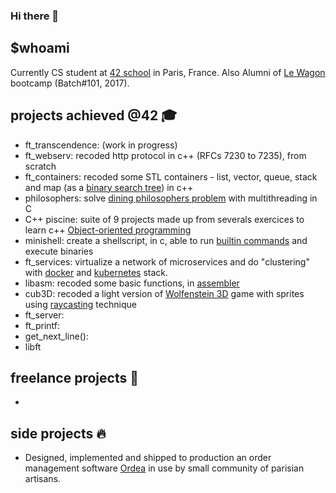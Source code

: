 ### Hi there 👋

## $whoami
Currently CS student at [42 school](https://github.com/42Paris) in Paris, France.
Also Alumni of [Le Wagon](https://github.com/lewagon) bootcamp (Batch#101, 2017).

## projects achieved @42 🎓
- ft_transcendence: (work in progress)
- ft_webserv: recoded http protocol in c++ (RFCs 7230 to 7235), from scratch
- ft_containers: recoded some STL containers - list, vector, queue, stack and map (as a [binary search tree](https://fr.wikipedia.org/wiki/Arbre_binaire_de_recherche)) in c++
- philosophers: solve [dining philosophers problem](https://en.wikipedia.org/wiki/Dining_philosophers_problem) with multithreading in C
- C++ piscine: suite of 9 projects made up from severals exercices to learn c++ [Object-oriented programming](https://en.wikipedia.org/wiki/Object-oriented_programming)
- minishell: create a shellscript, in c, able to run [builtin commands](https://en.wikipedia.org/wiki/Shell_builtin#:~:text=In%20computing%2C%20a%20shell%20builtin,is%20no%20program%20loading%20overhead.) and execute binaries
- ft_services: virtualize a network of microservices and do "clustering" with [docker](https://www.docker.com/) and [kubernetes](https://kubernetes.io/) stack.
- libasm: recoded some basic functions, in [assembler](https://en.wikipedia.org/wiki/Assembly_language)
- cub3D: recoded a light version of [Wolfenstein 3D](https://en.wikipedia.org/wiki/Wolfenstein_3D) game with sprites using [raycasting](https://en.wikipedia.org/wiki/Ray_casting) technique
- ft_server:
- ft_printf:
- get_next_line():
- libft

## freelance projects 💸
-

## side projects 🔥
- Designed, implemented and shipped to production an order management software [Ordea](https://www.ordea.co/) in use by small community of parisian artisans.

